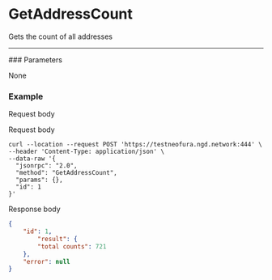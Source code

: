 # GetAddressCount
Gets the count of all addresses
<hr>
### Parameters

None

### Example

Request body


Request body

```
curl --location --request POST 'https://testneofura.ngd.network:444' \
--header 'Content-Type: application/json' \
--data-raw '{
  "jsonrpc": "2.0",
  "method": "GetAddressCount",
  "params": {},
  "id": 1
}'
```
Response body


```json
{
    "id": 1,
        "result": {
        "total counts": 721
    },
    "error": null
}
```
